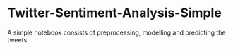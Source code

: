 # Twitter-Sentiment-Analysis-Simple

A simple notebook consists of preprocessing, modelling and predicting the tweets.
